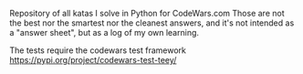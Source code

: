 Repository of all katas I solve in Python for CodeWars.com
Those are not the best nor the smartest nor the cleanest answers, and it's not intended as a "answer sheet", but as a log
of my own learning.

The tests require the codewars test framework https://pypi.org/project/codewars-test-teey/ 
